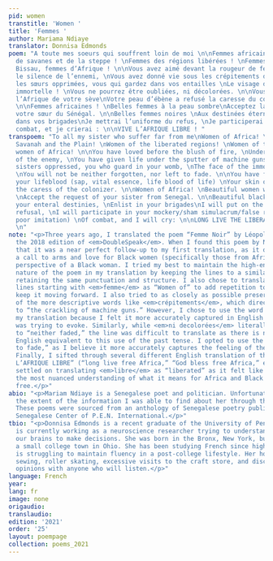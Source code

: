 ```yaml
---
pid: women
transtitle: 'Women '
title: 'Femmes '
author: Mariama Ndiaye
translator: Donnisa Edmonds
poem: "A toute mes soeurs qui souffrent loin de moi \n\nFemmes africaines !\nFemmes
  de savanes et de la steppe ! \nFemmes des régions libérées ! \nFemmes de la Guinée
  Bissau, femmes d’Afrique ! \n\nVous avez aimé devant la rougeur de feux, \nSous
  le silence de l’ennemi, \nVous avez donné vie sous les crépitements des mitrailleuses\nVous
  les sœurs opprimées, vous qui gardez dans vos entailles \nLe visage de l’Afrique
  immortelle ! \nVous ne pourrez être oubliées, ni décolorées. \n\nVous avez nourri
  l’Afrique de votre sève\nVotre peau d’ébène a refusé la caresse du colonisateur.
  \n\nFemmes africaines ! \nBelles femmes à la peau sombre\nAcceptez la demande de
  votre sœur du Sénégal. \n\nBelles femmes noires \nAux destinées éternelles, \nEnrôle
  dans vos brigades\nJe mettrai l’uniforme du refus, \nJe participerai à vos simulacres\nDe
  combat, et je crierai : \n\nVIVE L’AFRIQUE LIBRE ! "
transpoem: "To all my sister who suffer far from me\nWomen of Africa! \nWomen of the
  Savanah and the Plain! \nWomen of the liberated regions! \nWomen of the Guinea-Bissau,
  women of Africa! \n\nYou have loved before the blush of fire, \nUnder the silence
  of the enemy, \nYou have given life under the sputter of machine guns, \nYou the
  sisters oppressed, you who guard in your womb, \nThe face of the immortal Africa!
  \nYou will not be neither forgotten, nor left to fade. \n\nYou have fed Africa from
  your lifeblood (sap, vital essence, life blood of life) \nYour skin of ebony refuses
  the caress of the colonizer. \n\nWomen of Africa! \nBeautiful women with dark skin
  \nAccept the request of your sister from Senegal. \n\nBeautiful black women \nTo
  your enteral destinies, \nEnlist in your brigades\nI will put on the uniform of
  refusal, \nI will participate in your mockery/sham simulacrum/false representation/
  poor imitation) \nOf combat, and I will cry: \n\nLONG LIVE THE LIBERATED AFRICA!
  \n"
note: "<p>Three years ago, I translated the poem “Femme Noir” by Léopold Senghor for
  the 2018 edition of <em>DoubleSpeak</em>. When I found this poem by Ndiaye, I felt
  that it was a near perfect follow-up to my first translation, as it offers both
  a call to arms and love for Black women (specifically those from Africa) from the
  perspective of a Black woman. I tried my best to maintain the high-energy and fast-paced
  nature of the poem in my translation by keeping the lines to a similar length and
  retaining the same punctuation and structure. I also chose to translate all of the
  lines starting with <em>femme</em> as “Women of” to add repetition to the poem to
  keep it moving forward. I also tried to as closely as possible preserve the meanings
  of the more descriptive words like <em>crépitements</em>, which directly translates
  to “the crackling of machine guns.” However, I chose to use the word “sputter” in
  my translation because I felt it more accurately captured in English the sound she
  was trying to evoke. Similarly, while <em>ni decolorées</em> literally translates
  to “neither faded,” the line was difficult to translate as there is no meaningful
  English equivalent to this use of the past tense. I opted to use the phrase “left
  to fade,” as I believe it more accurately captures the feeling of the original line.
  Finally, I sifted through several different English translation of the line: “VIVE
  L’AFRIQUE LIBRE” (“long live free Africa,” “God bless free Africa,” etc.), but ultimate
  settled on translating <em>libre</em> as “liberated” as it felt like it carried
  the most nuanced understanding of what it means for Africa and Black women to be
  free.</p>"
abio: "<p>Mariam Ndiaye is a Senegalese poet and politician. Unfortunately, this was
  the extent of the information I was able to find about her through the Internet.
  These poems were sourced from an anthology of Senegalese poetry published by the
  Senegalese Center of P.E.N. International.</p>"
tbio: "<p>Donnisa Edmonds is a recent graduate of the University of Pennsylvania who
  is currently working as a neuroscience researcher trying to understand how we use
  our brains to make decisions. She was born in the Bronx, New York, but grew up in
  a small college town in Ohio. She has been studying French since high school and
  is struggling to maintain fluency in a post-college lifestyle. Her hobbies include
  sewing, roller skating, excessive visits to the craft store, and discussing music
  opinions with anyone who will listen.</p>"
language: French
year: 
lang: fr
image: none
origaudio: 
translaudio: 
edition: '2021'
order: '25'
layout: poempage
collection: poems_2021
---
```


